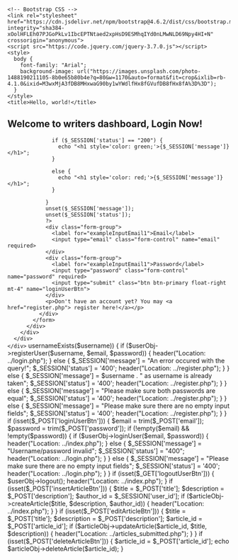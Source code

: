 <!doctype html>
<html lang="en">
  <head>
    <!-- Required meta tags -->
    <meta charset="utf-8">
    <meta name="viewport" content="width=device-width, initial-scale=1, shrink-to-fit=no">

    <!-- Bootstrap CSS -->
    <link rel="stylesheet" href="https://cdn.jsdelivr.net/npm/bootstrap@4.6.2/dist/css/bootstrap.min.css" integrity="sha384-xOolHFLEh07PJGoPkLv1IbcEPTNtaed2xpHsD9ESMhqIYd0nLMwNLD69Npy4HI+N" crossorigin="anonymous">
    <script src="https://code.jquery.com/jquery-3.7.0.js"></script>
    <style>
      body {
        font-family: "Arial";
        background-image: url("https://images.unsplash.com/photo-1488190211105-8b0e65b80b4e?q=80&w=1170&auto=format&fit=crop&ixlib=rb-4.1.0&ixid=M3wxMjA3fDB8MHxwaG90by1wYWdlfHx8fGVufDB8fHx8fA%3D%3D");
      }
    </style>
    <title>Hello, world!</title>
  </head>
  <body>
    <div class="container">
      <div class="row justify-content-center">
        <div class="col-md-8 p-5">
          <div class="card shadow">
            <div class="card-header">
              <h2>Welcome to writers dashboard, Login Now!</h2>
            </div>
            <form action="core/handleForms.php" method="POST">
              <div class="card-body">
                <?php  
                if (isset($_SESSION['message']) && isset($_SESSION['status'])) {

                  if ($_SESSION['status'] == "200") {
                    echo "<h1 style='color: green;'>{$_SESSION['message']}</h1>";
                  }

                  else {
                    echo "<h1 style='color: red;'>{$_SESSION['message']}</h1>"; 
                  }

                }
                unset($_SESSION['message']);
                unset($_SESSION['status']);
                ?>
                <div class="form-group">
                  <label for="exampleInputEmail1">Email</label>
                  <input type="email" class="form-control" name="email" required>
                </div>
                <div class="form-group">
                  <label for="exampleInputEmail1">Password</label>
                  <input type="password" class="form-control" name="password" required>
                  <input type="submit" class="btn btn-primary float-right mt-4" name="loginUserBtn">
                </div>
                <p>Don't have an account yet? You may <a href="register.php"> register here!</a></p>
              </div>
            </form>
          </div>
        </div>
      </div>
    </div>
  </body>
</html>

<?php  
require_once '../classloader.php';

if (isset($_POST['insertNewUserBtn'])) {
	$username = htmlspecialchars(trim($_POST['username']));
	$email = htmlspecialchars(trim($_POST['email']));
	$password = trim($_POST['password']);
	$confirm_password = trim($_POST['confirm_password']);

	if (!empty($username) && !empty($email) && !empty($password) && !empty($confirm_password)) {

		if ($password == $confirm_password) {

			if (!$userObj->usernameExists($username)) {

				if ($userObj->registerUser($username, $email, $password)) {
					header("Location: ../login.php");
				}

				else {
					$_SESSION['message'] = "An error occured with the query!";
					$_SESSION['status'] = '400';
					header("Location: ../register.php");
				}
			}

			else {
				$_SESSION['message'] = $username . " as username is already taken";
				$_SESSION['status'] = '400';
				header("Location: ../register.php");
			}
		}
		else {
			$_SESSION['message'] = "Please make sure both passwords are equal";
			$_SESSION['status'] = '400';
			header("Location: ../register.php");
		}
	}
	else {
		$_SESSION['message'] = "Please make sure there are no empty input fields";
		$_SESSION['status'] = '400';
		header("Location: ../register.php");
	}
}

if (isset($_POST['loginUserBtn'])) {
	$email = trim($_POST['email']);
	$password = trim($_POST['password']);

	if (!empty($email) && !empty($password)) {

		if ($userObj->loginUser($email, $password)) {
			header("Location: ../index.php");
		}
		else {
			$_SESSION['message'] = "Username/password invalid";
			$_SESSION['status'] = "400";
			header("Location: ../login.php");
		}
	}

	else {
		$_SESSION['message'] = "Please make sure there are no empty input fields";
		$_SESSION['status'] = '400';
		header("Location: ../login.php");
	}

}

if (isset($_GET['logoutUserBtn'])) {
	$userObj->logout();
	header("Location: ../index.php");
}

if (isset($_POST['insertArticleBtn'])) {
	$title = $_POST['title'];
	$description = $_POST['description'];
	$author_id = $_SESSION['user_id'];
	if ($articleObj->createArticle($title, $description, $author_id)) {
		header("Location: ../index.php");
	}
}

if (isset($_POST['editArticleBtn'])) {
	$title = $_POST['title'];
	$description = $_POST['description'];
	$article_id = $_POST['article_id'];
	if ($articleObj->updateArticle($article_id, $title, $description)) {
		header("Location: ../articles_submitted.php");
	}
}

if (isset($_POST['deleteArticleBtn'])) {
	$article_id = $_POST['article_id'];
	echo $articleObj->deleteArticle($article_id);
}
